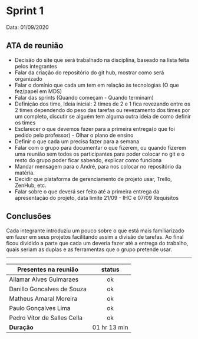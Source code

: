 # Sprint 1

Data: 01/09/2020  

## ATA de reunião

   - Decisão do site que será trabalhado na disciplina, baseado na lista feita pelos integrantes
   - Falar da criação do repositório do git hub, mostrar como será organizado
   - Falar o domínio que cada um tem em relação às tecnologias (O que fez/papel em MDS)
   - Falar das sprints (Quando começam - Quando terminam)
   - Definição dos time, Ideia inicial: 2 times de 2 e 1 fica revezando entre os 2 times dependendo do peso das tarefas ou        revezamento dos times por um completo, discutir se alguém tem alguma outra ideia de como definir os times
   - Esclarecer o que devemos fazer para a primeira entrega(o que foi pedido pelo professor) - Olhar o plano de ensino
   - Definir o que cada um precisa fazer para a semana
   - Falar com o grupo para documentar o que fizerem, ou quando fizerem uma reunião sem todos os participantes para poder colocar no git e o resto do grupo poder ficar sabendo, explicar como funciona
   - Mandar mensagem para o André, para nos colocar no repositório da matéria.
   - Decidir que plataforma de gerenciamento de projeto usar, Trello, ZenHub, etc.
   - Falar sobre o que deverá ser feito até a primeira entrega da apresentação do projeto, data limite 21/09 - IHC e 07/09  Requisitos


## Conclusões

Cada integrante introduziu um pouco sobre o que está mais familiarizado em fazer em seus projetos facilitando assim a divisão de tarefas. Ao final ficou dividido a parte que cada um deveria fazer até a entrega do trabalho, quais seriam as duplas e as ferramentas que o grupo pretende usar.

---

| Presentes na reunião         | status |
| ---------------------------- | :----: |
| Ailamar Alves Guimaraes       | ok |
| Danillo Goncalves de Souza    | ok |
| Matheus Amaral Moreira        | ok |
| Paulo Gonçalves Lima          | ok |
| Pedro Vítor de Salles Cella   | ok |
| **Duração**                   | 01 hr 13 min |
